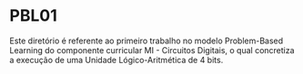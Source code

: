 # PBL01
Este diretório é referente ao primeiro trabalho no modelo Problem-Based Learning do componente curricular MI - Circuitos Digitais, o qual concretiza a execução de uma Unidade Lógico-Aritmética de 4 bits.
